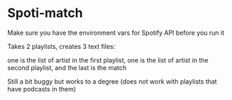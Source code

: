 # Spoti-match

Make sure you have the environment vars for Spotify API before you run it

Takes 2 playlists, creates 3 text files:

one is the list of artist in the first playlist, one is the list of artist in the second playlist, and the last is the match

Still a bit buggy but works to a degree
(does not work with playlists that have podcasts in them)
